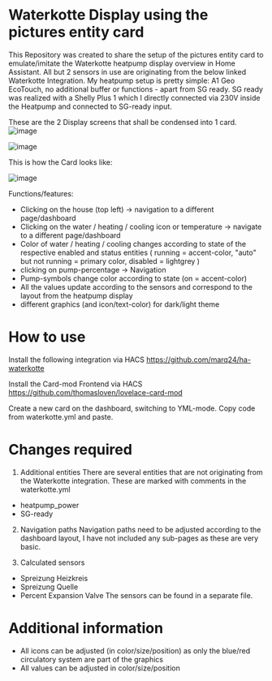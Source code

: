 # Waterkotte Display using the pictures entity card
This Repository was created to share the setup of the pictures entity card to emulate/imitate the Waterkotte heatpump display overview in Home Assistant.
All but 2 sensors in use are originating from the below linked Waterkotte Integration.
My heatpump setup is pretty simple:
A1 Geo EcoTouch, no additional buffer or functions - apart from SG ready. SG ready was realized with a Shelly Plus 1 which I directly connected via 230V inside the Heatpump and connected to SG-ready input.


These are the 2 Display screens that shall be condensed into 1 card.
![image](https://github.com/flautze/home_assistant_waterkotte/assets/6823055/c67d2b55-fdb5-4702-9537-f6c0ed1488d9)


![image](https://github.com/flautze/home_assistant_waterkotte/assets/6823055/0af1c1e3-40aa-476c-b940-cc4a7f652b3e)


This is how the Card looks like:

![image](https://github.com/flautze/home_assistant_waterkotte/assets/6823055/ec1dff76-dbaf-4a73-a44a-096327783189)

Functions/features:
- Clicking on the house (top left) -> navigation to a different page/dashboard
- Clicking on the water / heating / cooling icon or temperature -> navigate to a different page/dashboard
- Color of water / heating / cooling changes according to state of the respective enabled and status entities ( running = accent-color, "auto" but not running = primary color, disabled = lightgrey )
- clicking on pump-percentage -> Navigation
- Pump-symbols change color according to state (on = accent-color)
- All the values update according to the sensors and correspond to the layout from the heatpump display
- different graphics (and icon/text-color) for dark/light theme

# How to use
Install the following integration via HACS
https://github.com/marq24/ha-waterkotte

Install the Card-mod Frontend via HACS
https://github.com/thomasloven/lovelace-card-mod

Create a new card on the dashboard, switching to YML-mode.
Copy code from waterkotte.yml and paste.

# Changes required
1. Additional entities
There are several entities that are not originating from the Waterkotte integration. These are marked with comments in the waterkotte.yml
- heatpump_power
- SG-ready

2. Navigation paths
Navigation paths need to be adjusted according to the dashboard layout, I have not included any sub-pages as these are very basic.

3. Calculated sensors
- Spreizung Heizkreis
- Spreizung Quelle
- Percent Expansion Valve
The sensors can be found in a separate file.

# Additional information
- All icons can be adjusted (in color/size/position) as only the blue/red circulatory system are part of the graphics
- All values can be adjusted in color/size/position
